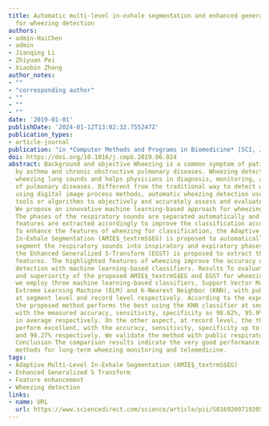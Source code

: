 ```yaml
---
title: Automatic multi-level in-exhale segmentation and enhanced generalized S-transform
  for wheezing detection
authors:
- admin-HaiChen
- admin
- Jianqing Li
- Zhiyuan Pei
- Xiaobin Zheng
author_notes:
- ""
- "corresponding author"
- ""
- ""
- ""
date: '2019-01-01'
publishDate: '2024-01-12T13:02:32.755247Z'
publication_types:
- article-journal
publication: "in *Computer Methods and Programs in Biomedicine* [SCI, JCR Q1]"
doi: https://doi.org/10.1016/j.cmpb.2019.06.024
abstract: Background and objective Wheezing is a common symptom of patients caused
  by asthma and chronic obstructive pulmonary diseases. Wheezing detection identifies
  wheezing lung sounds and helps physicians in diagnosis, monitoring, and treatment
  of pulmonary diseases. Different from the traditional way to detect wheezing sounds
  using digital image process methods, automatic wheezing detection uses computerized
  tools or algorithms to objectively and accurately assess and evaluate lung sounds.
  We propose an innovative machine learning-based approach for wheezing detection.
  The phases of the respiratory sounds are separated automatically and the wheezing
  features are extracted accordingly to improve the classification accuracy. Methods
  To enhance the features of wheezing for classification, the Adaptive Multi-Level
  In-Exhale Segmentation (AMIE$_textrmS$EG) is proposed to automatically and precisely
  segment the respiratory sounds into inspiratory and expiratory phases. Furthermore,
  the Enhanced Generalized S-Transform (EGST) is proposed to extract the wheezing
  features. The highlighted features of wheezing improve the accuracy of wheezing
  detection with machine learning-based classifiers. Results To evaluate the novelty
  and superiority of the proposed AMIE$_textrmS$EG and EGST for wheezing detection,
  we employ three machine learning-based classifiers, Support Vector Machine (SVM),
  Extreme Learning Machine (ELM) and K-Nearest Neighbor (KNN), with public datasets
  at segment level and record level respectively. According to the experimental results,
  the proposed method performs the best using the KNN classifier at segment level,
  with the measured accuracy, sensitivity, specificity as 98.62%, 95.9% and 99.3%
  in average respectively. On the other aspect, at record level, the three classifiers
  perform excellent, with the accuracy, sensitivity, specificity up to 99.52%, 100%
  and 99.27% respectively. We validate the method with public respiratory sounds dataset.
  Conclusion The comparison results indicate the very good performance of the proposed
  methods for long-term wheezing monitoring and telemedicine.
tags:
- Adaptive Multi-Level In-Exhale Segmentation (AMIE$_textrmS$EG)
- Enhanced Generalized S Transform
- Feature enhancement
- Wheezing detection
links:
- name: URL
  url: https://www.sciencedirect.com/science/article/pii/S0169260719305048
---
```

